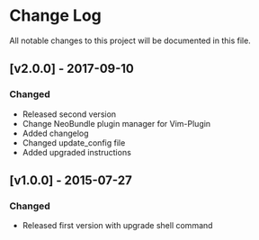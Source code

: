 # Change Log
All notable changes to this project will be documented in this file.

## [v2.0.0] - 2017-09-10
### Changed
- Released second version
- Change NeoBundle plugin manager for Vim-Plugin
- Added changelog
- Changed update_config file
- Added upgraded instructions

## [v1.0.0] - 2015-07-27
### Changed
- Released first version with upgrade shell command

